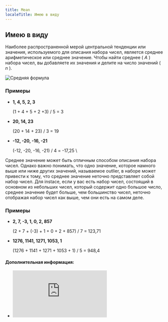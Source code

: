 ```yaml
---
title: Mean
localeTitle: Имею в виду
---
```

## Имею в виду

Наиболее распространенной мерой центральной тенденции или значения, используемого для описания набора чисел, является среднее арифметическое или среднее значение. Чтобы найти среднее ( _A_ ) набора чисел, вы добавляете их значения и делите на число значений ( _n_ ).

![Средняя формула](https://wikimedia.org/api/rest_v1/media/math/render/svg/90330653b40adf032ea8e144f84d7eec1a88054d)

### Примеры

*   **1, 4, 5, 2, 3**
    
    (1 + 4 + 5 + 2 +3) / 5 = 3
    
*   **20, 14, 23**
    
    (20 + 14 + 23) / 3 = 19
    
*   **\-12, -20, -16, -21**
    
    (-12, -20, -16, -21) / 4 = -17,25 \\
    

Среднее значение может быть отличным способом описания набора чисел. Однако важно понимать, что одно значение, которое намного выше или ниже других значений, называемое outlier, в наборе может привести к тому, что среднее значение неточно представляет собой набор чисел. Для instace, если у вас есть набор чисел, состоящий в основном из небольших чисел, который содержит одно большое число, среднее значение будет больше, чем большинство чисел, неточно отображая набор чисел как выше, чем они есть на самом деле.

### Примеры

*   **2, 7, -3, 1, 0, 2, 857**
    
    (2 + 7 + (-3) + 1 + 0 + 2 + 857) / 7 = 123,71
    
*   **1276, 1141, 1271, 1053, 1**
    
    (1276 + 1141 + 1271 + 1053 + 1) / 5 = 948,4
    

#### Дополнительная информация:

*   ![Mean](http://www.purplemath.com/modules/meanmode.htm "Имею в виду")